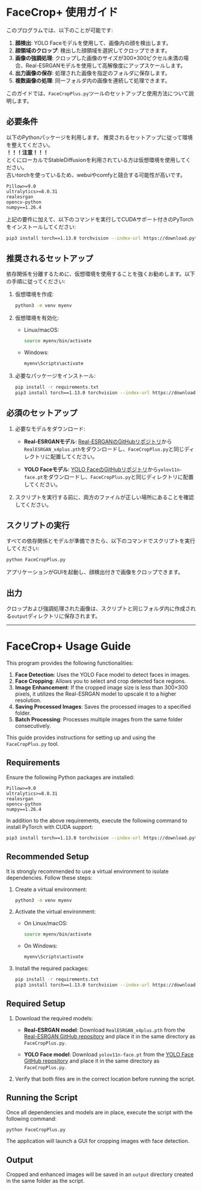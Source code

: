# FaceCrop+ 使用ガイド

このプログラムでは、以下のことが可能です:

1. **顔検出**: YOLO Faceモデルを使用して、画像内の顔を検出します。
2. **顔領域のクロップ**: 検出した顔領域を選択してクロップできます。
3. **画像の強調処理**: クロップした画像のサイズが300×300ピクセル未満の場合、Real-ESRGANモデルを使用して高解像度にアップスケールします。
4. **出力画像の保存**: 処理された画像を指定のフォルダに保存します。
5. **複数画像の処理**: 同一フォルダ内の画像を連続して処理できます。

このガイドでは、`FaceCropPlus.py`ツールのセットアップと使用方法について説明します。

## 必要条件

以下のPythonパッケージを利用します。
推奨されるセットアップに従って環境を整えてください。  
**！！！注意！！！**  
とくにローカルでStableDiffusionを利用されている方は仮想環境を使用してください。  
古いtorchを使っているため、webuiやcomfyと競合する可能性が高いです。

```plaintext
Pillow>=9.0
ultralytics>=8.0.31
realesrgan
opencv-python
numpy==1.26.4
```

上記の要件に加えて、以下のコマンドを実行してCUDAサポート付きのPyTorchをインストールしてください:

```bash
pip3 install torch==1.13.0 torchvision --index-url https://download.pytorch.org/whl/cu117
```

## 推奨されるセットアップ

依存関係を分離するために、仮想環境を使用することを強くお勧めします。以下の手順に従ってください:

1. 仮想環境を作成:

   ```bash
   python3 -m venv myenv
   ```

2. 仮想環境を有効化:

   - Linux/macOS:
     ```bash
     source myenv/bin/activate
     ```
   - Windows:
     ```cmd
     myenv\Scripts\activate
     ```

3. 必要なパッケージをインストール:

   ```bash
   pip install -r requirements.txt
   pip3 install torch==1.13.0 torchvision --index-url https://download.pytorch.org/whl/cu117
   ```

## 必須のセットアップ

1. 必要なモデルをダウンロード:

   - **Real-ESRGANモデル**:
     [Real-ESRGANのGitHubリポジトリ](https://github.com/xinntao/Real-ESRGAN)から`RealESRGAN_x4plus.pth`をダウンロードし、`FaceCropPlus.py`と同じディレクトリに配置してください。

   - **YOLO Faceモデル**:
     [YOLO FaceのGitHubリポジトリ](https://github.com/akanametov/yolo-face)から`yolov11n-face.pt`をダウンロードし、`FaceCropPlus.py`と同じディレクトリに配置してください。

2. スクリプトを実行する前に、両方のファイルが正しい場所にあることを確認してください。

## スクリプトの実行

すべての依存関係とモデルが準備できたら、以下のコマンドでスクリプトを実行してください:

```bash
python FaceCropPlus.py
```

アプリケーションがGUIを起動し、顔検出付きで画像をクロップできます。

## 出力

クロップおよび強調処理された画像は、スクリプトと同じフォルダ内に作成される`output`ディレクトリに保存されます。

---

# FaceCrop+ Usage Guide

This program provides the following functionalities:

1. **Face Detection**: Uses the YOLO Face model to detect faces in images.
2. **Face Cropping**: Allows you to select and crop detected face regions.
3. **Image Enhancement**: If the cropped image size is less than 300×300 pixels, it utilizes the Real-ESRGAN model to upscale it to a higher resolution.
4. **Saving Processed Images**: Saves the processed images to a specified folder.
5. **Batch Processing**: Processes multiple images from the same folder consecutively.

This guide provides instructions for setting up and using the `FaceCropPlus.py` tool.

## Requirements

Ensure the following Python packages are installed:

```plaintext
Pillow>=9.0
ultralytics>=8.0.31
realesrgan
opencv-python
numpy==1.26.4
```

In addition to the above requirements, execute the following command to install PyTorch with CUDA support:

```bash
pip3 install torch==1.13.0 torchvision --index-url https://download.pytorch.org/whl/cu117
```

## Recommended Setup

It is strongly recommended to use a virtual environment to isolate dependencies. Follow these steps:

1. Create a virtual environment:

   ```bash
   python3 -m venv myenv
   ```

2. Activate the virtual environment:

   - On Linux/macOS:
     ```bash
     source myenv/bin/activate
     ```
   - On Windows:
     ```cmd
     myenv\Scripts\activate
     ```

3. Install the required packages:

   ```bash
   pip install -r requirements.txt
   pip3 install torch==1.13.0 torchvision --index-url https://download.pytorch.org/whl/cu117
   ```

## Required Setup

1. Download the required models:

   - **Real-ESRGAN model**:
     Download `RealESRGAN_x4plus.pth` from the [Real-ESRGAN GitHub repository](https://github.com/xinntao/Real-ESRGAN) and place it in the same directory as `FaceCropPlus.py`.

   - **YOLO Face model**:
     Download `yolov11n-face.pt` from the [YOLO Face GitHub repository](https://github.com/akanametov/yolo-face) and place it in the same directory as `FaceCropPlus.py`.

2. Verify that both files are in the correct location before running the script.

## Running the Script

Once all dependencies and models are in place, execute the script with the following command:

```bash
python FaceCropPlus.py
```

The application will launch a GUI for cropping images with face detection.

## Output

Cropped and enhanced images will be saved in an `output` directory created in the same folder as the script.

